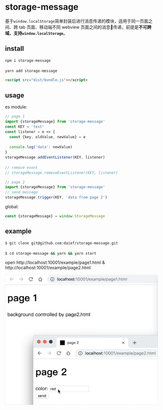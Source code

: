 # storage-message
基于`window.localStorage`简单封装后进行消息传递的模块，适用于同一页面之间、跨 tab 页面、移动端不同 webview 页面之间的消息传递，前提是**不可跨域、支持`window.localStorage`**。

## install
```bash
npm i storage-message

yarn add storage-message
```

```html
<script src="dist/bundle.js"></script>
```

## usage

es module:
```js
// page 1
import {storageMessage} from 'storage-message'
const KEY = 'test'
const listener = e => {
  const {key, oldValue, newValue} = e

  console.log('data': newValue)
}
storageMessage.addEventListener(KEY, listener)

// remove event
// storageMessage.removeEventListener(KEY, listener)
```

```js
// page 2
import {storageMessage} from 'storage-message'
// send message
storageMessage.trigger(KEY, 'data from page 2')
```

global:
```js
const {storageMessage} = window.StorageMessage
```

## example
```bash
$ git clone git@github.com:daief/storage-message.git

$ cd storage-message && yarn && yarn start
```

open http://localhost:10001/example/page1.html  & http://localhost:10001/example/page2.html

![](./example/preview.gif)